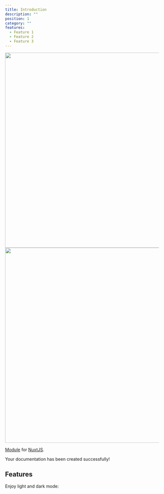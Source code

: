 ```yaml
---
title: Introduction
description: ""
position: 1
category: ""
features:
  - Feature 1
  - Feature 2
  - Feature 3
---
```


<img src="/gh-pages/preview.png" class="light-img" width="1280" height="640" alt=""/>
<img src="/gh-pages/preview-dark.png" class="dark-img" width="1280" height="640" alt=""/>

[Module]() for [NuxtJS](https://nuxtjs.org).

<alert type="success">

Your documentation has been created successfully!

</alert>

## Features

<list :items="features"></list>

<p class="flex items-center">Enjoy light and dark mode:&nbsp;<app-color-switcher class="inline-flex ml-2"></app-color-switcher></p>
